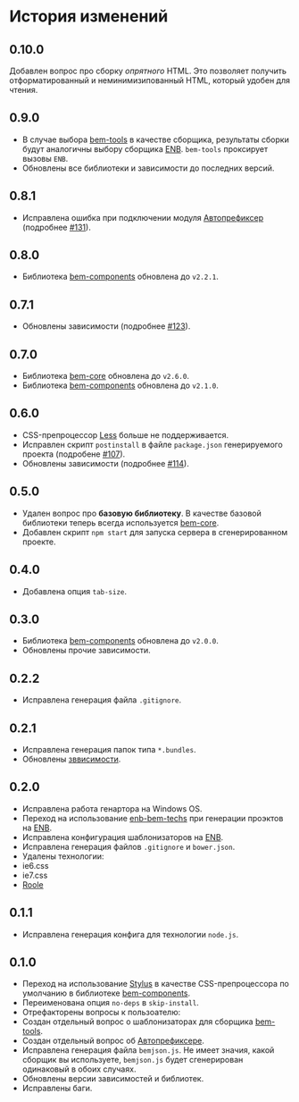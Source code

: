 История изменений
==================

0.10.0
------

Добавлен вопрос про сборку _опрятного_ HTML. Это позволяет получить отформатированный и неминимизипованный HTML, который удобен для чтения.

0.9.0
-----

* В случае выбора [bem-tools](http://ru.bem.info/tools/bem/bem-tools/) в качестве сборщика, результаты сборки будут аналогичны выбору сборщика [ENB](https://github.com/enb-make/enb). `bem-tools` проксирует вызовы `ENB`.
* Обновлены все библиотеки и зависимости до последних версий.

0.8.1
-----

* Исправлена ошибка при подключении модуля [Автопрефиксер](https://github.com/postcss/autoprefixer) (подробнее [#131]).

0.8.0
-----

* Библиотека [bem-components](http://bem.info/libs/bem-components/) обновлена до `v2.2.1`.

0.7.1
-----

* Обновлены зависимости (подробнее [#123]).

0.7.0
-----

* Библиотека [bem-core](http://bem.info/libs/bem-core/) обновлена до `v2.6.0`.
* Библиотека [bem-components](http://bem.info/libs/bem-components/) обновлена до `v2.1.0`.

0.6.0
-----

* CSS-препроцессор [Less](https://github.com/less/less.js) больше не поддерживается.
* Исправлен скрипт `postinstall` в файле `package.json` генерируемого проекта (подробене [#107]).
* Обновлены зависимости (подробнее [#114]).

0.5.0
-----

* Удален вопрос про **базовую библиотеку**. В качестве базовой библиотеки теперь всегда используется [bem-core](http://ru.bem.info/libs/bem-core/current/).
* Добавлен скрипт `npm start` для запуска сервера в сгенерированном проекте.

0.4.0
-----

* Добавлена опция `tab-size`.

0.3.0
-----

* Библиотека [bem-components](http://ru.bem.info/libs/bem-components/current/) обновлена до `v2.0.0`.
* Обновлены прочие зависимости.

0.2.2
-----

* Исправлена генерация файла `.gitignore`.

0.2.1
-----

* Исправлена генерация папок типа `*.bundles`.
* Обновлены [зввисимости](https://github.com/bem/generator-bem-stub/commit/7113c13541c36ed510f259a5767747c12ef85624).

0.2.0
-----

* Исправлена работа генартора на Windows OS.
* Переход на использование [enb-bem-techs](http://ru.bem.info/tools/bem/enb-bem-techs/) при генерации проэктов на [ENB](https://github.com/enb-make/enb).
* Исправлена конфигурация шаблонизаторов на [ENB](https://github.com/enb-make/enb).
* Исправлена генерация файлов `.gitignore` и `bower.json`.
* Удалены технологии:
 * ie6.css
 * ie7.css
 * [Roole](https://github.com/curvedmark/roole)

0.1.1
-----

* Исправлена генерация конфига для технологии `node.js`.

0.1.0
-----

* Переход на использование [Stylus](https://github.com/LearnBoost/stylus) в качестве CSS-препроцессора по умолчанию в библиотеке [bem-components](http://ru.bem.info/libs/bem-components/current/).
* Переименована опция `no-deps` в `skip-install`.
* Отрефакторены вопросы к пользоателю:
 * Создан отдельный вопрос о шаблонизаторах для сборщика [bem-tools](http://ru.bem.info/tools/bem/bem-tools/).
 * Создан отдельный вопрос об [Автопрефиксере](https://github.com/postcss/autoprefixer).
* Исправлена генерация файла `bemjson.js`. Не имеет значия, какой сборщик вы используете, `bemjson.js` будет сгенерирован одинаковый в обоих случаях.
* Обновлены версии зависимостей и библиотек.
* Исправлены баги.

[#131]: https://github.com/bem/generator-bem-stub/issues/131
[#107]: https://github.com/bem/generator-bem-stub/issues/107
[#114]: https://github.com/bem/generator-bem-stub/pull/114/files
[#123]: https://github.com/bem/generator-bem-stub/pull/123/files
